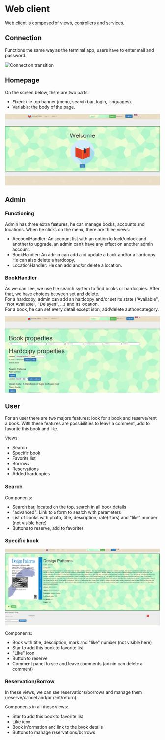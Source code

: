 Web client
========

Web client is composed of views, controllers and services.   

Connection
----------

Functions the same way as the terminal app, users have to enter mail and password.   
	
![Connection transition](images/webclient_connection_transition.png)


Homepage
--------

On the screen below, there are two parts: 

- Fixed: the top banner (menu, search bar, login, languages).   
- Variable: the body of the page.

![Homepage](images/webclient_homepage.png)


Admin
-----

### Functioning

Admin has three extra features, he can manage books, accounts and locations. 
When he clicks on the menu, there are three views:

- AccountHandler: An account list with an option to lock/unlock and another to upgrade, an admin can't have any effect on another admin account.
- BookHandler: An admin can add and update a book and/or a hardcopy. He can also delete a hardcopy.
- LocationHandler: He can add and/or delete a location.


### BookHandler

As we can see, we use the search system to find books or hardcopies. After that, we have choices between set and delete.   
For a hardcopy, admin can add an hardcopy and/or set its state ("Available", "Not Available", "Delayed", ...) and its location.  
For a book, he can set every detail except isbn, add/delete author/category. 

![BookHandler](images/webclient_bookhandler_page.png)


User
----

For an user there are two majors features: look for a book and reserve/rent a book. 
With these features are possibilities to leave a comment, add to favorite this book and like.    

Views: 

- Search
- Specific book
- Favorite list
- Borrows
- Reservations
- Added hardcopies

### Search

Components:

- Search bar, located on the top, search in all book details
- "advanced": Link to a form to search with parameters
- List of books with photo, title, description, rate(stars) and "like" number (not visible here)
- Buttons to reserve, add to favorites

### Specific book

![Specific book](images/webclient_specificbook_page.png)

Components:

- Book with title, description, mark and "like" number (not visible here)
- Star to add this book to favorite list
- "Like" icon
- Button to reserve
- Comment panel to see and leave comments (admin can delete a comment)

### Reservation/Borrow

In these views, we can see reservations/borrows and manage them (reserve/cancel and/or rent/return).  

Components in all these views:

- Star to add this book to favorite list
- Like icon
- Book information and link to the book details
- Buttons to manage reservations/borrows
